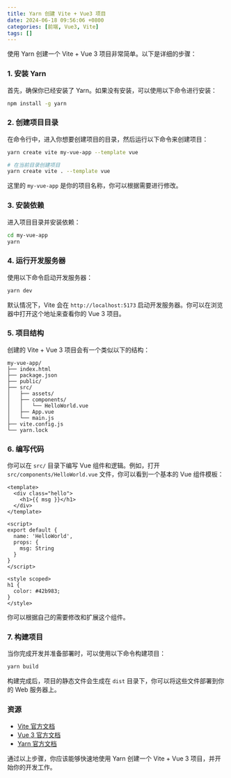 ```yaml
---
title: Yarn 创建 Vite + Vue3 项目
date: 2024-06-18 09:56:06 +0800
categories: [前端, Vue3, Vite]
tags: []
---
```


使用 Yarn 创建一个 Vite + Vue 3 项目非常简单。以下是详细的步骤：

### 1. 安装 Yarn 

首先，确保你已经安装了 Yarn。如果没有安装，可以使用以下命令进行安装：

```bash
npm install -g yarn
```

### 2. 创建项目目录
在命令行中，进入你想要创建项目的目录，然后运行以下命令来创建项目：

```bash
yarn create vite my-vue-app --template vue

# 在当前目录创建项目
yarn create vite . --template vue
```

这里的 `my-vue-app` 是你的项目名称，你可以根据需要进行修改。

### 3. 安装依赖
进入项目目录并安装依赖：

```bash
cd my-vue-app
yarn
```

### 4. 运行开发服务器
使用以下命令启动开发服务器：

```bash
yarn dev
```

默认情况下，Vite 会在 `http://localhost:5173` 启动开发服务器。你可以在浏览器中打开这个地址来查看你的 Vue 3 项目。

### 5. 项目结构
创建的 Vite + Vue 3 项目会有一个类似以下的结构：

```
my-vue-app/
├── index.html
├── package.json
├── public/
├── src/
│   ├── assets/
│   ├── components/
│   │   └── HelloWorld.vue
│   ├── App.vue
│   └── main.js
├── vite.config.js
└── yarn.lock
```

### 6. 编写代码
你可以在 `src/` 目录下编写 Vue 组件和逻辑。例如，打开 `src/components/HelloWorld.vue` 文件，你可以看到一个基本的 Vue 组件模板：

```vue
<template>
  <div class="hello">
    <h1>{{ msg }}</h1>
  </div>
</template>

<script>
export default {
  name: 'HelloWorld',
  props: {
    msg: String
  }
}
</script>

<style scoped>
h1 {
  color: #42b983;
}
</style>
```

你可以根据自己的需要修改和扩展这个组件。

### 7. 构建项目
当你完成开发并准备部署时，可以使用以下命令构建项目：

```bash
yarn build
```

构建完成后，项目的静态文件会生成在 `dist` 目录下，你可以将这些文件部署到你的 Web 服务器上。

### 资源
- [Vite 官方文档](https://vitejs.dev/)
- [Vue 3 官方文档](https://v3.vuejs.org/)
- [Yarn 官方文档](https://yarnpkg.com/)

通过以上步骤，你应该能够快速地使用 Yarn 创建一个 Vite + Vue 3 项目，并开始你的开发工作。
